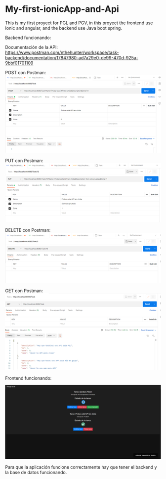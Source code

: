 # My-first-ionicApp-and-Api
This is my first proyect for PGL and PGV, in this proyect the frontend use Ionic and angular, and the backend use Java boot spring.

Backend funcionando:

Documentación de la API: https://www.postman.com/nthehunter/workspace/task-backend/documentation/17847980-ad7a29e0-de99-470d-925a-9bbf01701109

POST con Postman:
![alt text](/Capturas/POST.png)

PUT con Postman:
![alt text](/Capturas/PUT.png)

DELETE con Postman:
![alt text](/Capturas/DELETE.png)

GET con Postman:
![alt text](/Capturas/GET.png)


Frontend funcionando:

![alt text](/Capturas/frontend.png)

Para que la aplicación funcione correctamente hay que tener el backend y la base de datos funcionando.
